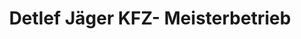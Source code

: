 ---
title: "Detlef Jäger KFZ- Meisterbetrieb"
url: /hanerau-hademarschen/detlef-jaeger-kfz-meisterbetrieb/
shop: Autowerkstatt
---